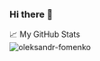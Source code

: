### Hi there 👋

<!--
**oleksandr-fomenko/oleksandr-fomenko** is a ✨ _special_ ✨ repository because its `README.md` (this file) appears on your GitHub profile.

Here are some ideas to get you started:

- 🔭 I’m currently working on ...
- 🌱 I’m currently learning ...
- 👯 I’m looking to collaborate on ...
- 🤔 I’m looking for help with ...
- 💬 Ask me about ...
- 📫 How to reach me: ...
- 😄 Pronouns: ...
- ⚡ Fun fact: ...
-->


<summary>📈 My GitHub Stats</summary>
<img src="https://github-readme-stats.vercel.app/api?username=oleksandr-fomenko&show_icons=true&theme=gotham" alt="oleksandr-fomenko" />

